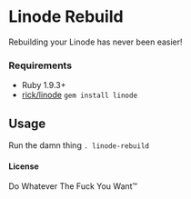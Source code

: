 # Linode Rebuild

Rebuilding your Linode has never been easier!

### Requirements
* Ruby 1.9.3+
* [rick/linode](http://github.com/rick/linode) `gem install linode`

## Usage

Run the damn thing `. linode-rebuild`

#### License

Do Whatever The Fuck You Want™
